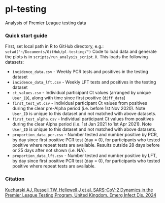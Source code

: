 # pl-testing
Analysis of Premier League testing data

### Quick start guide

First, set local path in R to GitHub directory, e.g.:
`
setwd("~/Documents/GitHub/pl-testing/")
`
Code to load data and generate the plots is in `scripts/run_analysis_script.R`. This loads the following datasets:

* `incidence_data.csv` - Weekly PCR tests and positives in the testing dataset
* `incidence_data_lft.csv` - Weekly LFT tests and positives in the testing dataset
* `ct_values.csv` - Individual participant Ct values (arranged by unique `User_ID`), along with time since first positive (`diff_date`)
* `first_test_wt.csv` - Individual participant Ct values from positives during the clear pre-Alpha period (i.e. before 1st Nov 2020). Note `User_ID` is unique to this dataset and not matched with above datasets.
* `first_test_alpha.csv` - Individual participant Ct values from positives during the clear Alpha period (i.e. 1st Jan 2021 to 1st Apr 2021). Note `User_ID` is unique to this dataset and not matched with above datasets.
* `proportion_data_pcr.csv` - Number tested and number positive by PCR, by day since first positive PCR test (day = 0), for participants who tested positive where repeat tests are available. Results outside 28 days before or 25 days after not shown (i.e. NA).
* `proportion_data_lft.csv` - Number tested and number positive by LFT, by day since first positive PCR test (day = 0), for participants who tested positive where repeat tests are available.

### Citation
[Kucharski AJ, Russell TW, Hellewell J et al. SARS-CoV-2 Dynamics in the Premier League Testing Program, United Kingdom. Emerg Infect Dis. 2024](https://wwwnc.cdc.gov/eid/article/30/9/24-0853_article)
